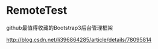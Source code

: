 # RemoteTest

github最值得收藏的Bootstrap3后台管理框架

http://blog.csdn.net/li396864285/article/details/78095814

